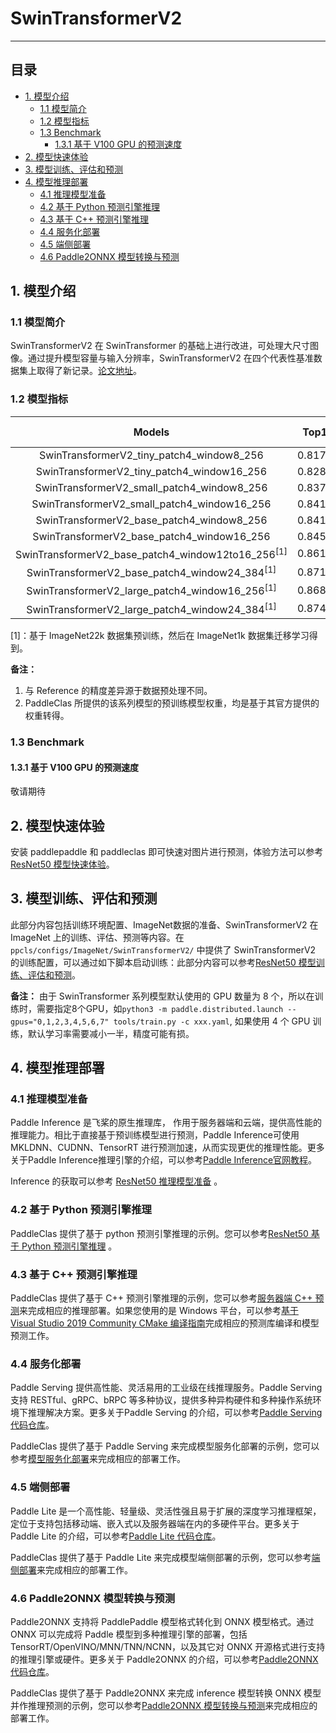 # SwinTransformerV2
-----

## 目录

- [1. 模型介绍](#1)
    - [1.1 模型简介](#1.1)
    - [1.2 模型指标](#1.2)
    - [1.3 Benchmark](#1.3)
      - [1.3.1 基于 V100 GPU 的预测速度](#1.3.1)
- [2. 模型快速体验](#2)
- [3. 模型训练、评估和预测](#3)
- [4. 模型推理部署](#4)
  - [4.1 推理模型准备](#4.1)
  - [4.2 基于 Python 预测引擎推理](#4.2)
  - [4.3 基于 C++ 预测引擎推理](#4.3)
  - [4.4 服务化部署](#4.4)
  - [4.5 端侧部署](#4.5)
  - [4.6 Paddle2ONNX 模型转换与预测](#4.6)


<a name='1'></a>

## 1. 模型介绍

<a name='1.1'></a>

### 1.1 模型简介

SwinTransformerV2 在 SwinTransformer 的基础上进行改进，可处理大尺寸图像。通过提升模型容量与输入分辨率，SwinTransformerV2 在四个代表性基准数据集上取得了新记录。[论文地址](https://arxiv.org/abs/2111.09883)。

<a name='1.2'></a>

### 1.2 模型指标

| Models           | Top1 | Top5 | Reference<br>top1 | Reference<br>top5 | FLOPs<br>(G) | Params<br>(M) |
|:--:|:--:|:--:|:--:|:--:|:--:|:--:|
| SwinTransformerV2_tiny_patch4_window8_256    | 0.8177 | 0.9588 | 0.818 | 0.959 | 4.3  | 21.9   |
| SwinTransformerV2_tiny_patch4_window16_256   | 0.8283 | 0.9623 | 0.828 | 0.962 | 4.4  | 21.9   |
| SwinTransformerV2_small_patch4_window8_256    | 0.8373 | 0.9662 | 0.837 | 0.966 | 8.4 | 37.9   |
| SwinTransformerV2_small_patch4_window16_256   | 0.8414 | 0.9681 | 0.841 | 0.968 | 8.5 | 37.9   |
| SwinTransformerV2_base_patch4_window8_256    | 0.8419 | 0.9687 | 0.842 | 0.969 | 15.0 | 67.0   |
| SwinTransformerV2_base_patch4_window16_256   | 0.8458 | 0.9706 | 0.846 | 0.970 | 15.1 | 67.0   |
| SwinTransformerV2_base_patch4_window12to16_256<sup>[1]</sup>    | 0.8616 | 0.9789 | 0.862 | 0.979 | 15.1 | 67.0   |
| SwinTransformerV2_base_patch4_window24_384<sup>[1]</sup>   | 0.8714 | 0.9824 | 0.871 | 0.982 | 34.0 | 67.0   |
| SwinTransformerV2_large_patch4_window16_256<sup>[1]</sup>   | 0.8689 | 0.9804 | 0.869 | 0.980 | 33.8 | 149.6 |
| SwinTransformerV2_large_patch4_window24_384<sup>[1]</sup>  | 0.8747 | 0.9827 | 0.876 | 0.983 | 76.1 | 149.6 |

[1]：基于 ImageNet22k 数据集预训练，然后在 ImageNet1k 数据集迁移学习得到。

**备注：**
1. 与 Reference 的精度差异源于数据预处理不同。
2. PaddleClas 所提供的该系列模型的预训练模型权重，均是基于其官方提供的权重转得。

<a name='1.3'></a>

### 1.3 Benchmark

<a name='1.3.1'></a>

#### 1.3.1 基于 V100 GPU 的预测速度

敬请期待

<a name="2"></a>  

## 2. 模型快速体验

安装 paddlepaddle 和 paddleclas 即可快速对图片进行预测，体验方法可以参考[ResNet50 模型快速体验](./ResNet.md#2)。

<a name="3"></a>

## 3. 模型训练、评估和预测

此部分内容包括训练环境配置、ImageNet数据的准备、SwinTransformerV2 在 ImageNet 上的训练、评估、预测等内容。在 `ppcls/configs/ImageNet/SwinTransformerV2/` 中提供了 SwinTransformerV2 的训练配置，可以通过如下脚本启动训练：此部分内容可以参考[ResNet50 模型训练、评估和预测](./ResNet.md#3)。

**备注：** 由于 SwinTransformer 系列模型默认使用的 GPU 数量为 8 个，所以在训练时，需要指定8个GPU，如`python3 -m paddle.distributed.launch --gpus="0,1,2,3,4,5,6,7" tools/train.py -c xxx.yaml`, 如果使用 4 个 GPU 训练，默认学习率需要减小一半，精度可能有损。

<a name="4"></a>

## 4. 模型推理部署

<a name="4.1"></a>

### 4.1 推理模型准备

Paddle Inference 是飞桨的原生推理库， 作用于服务器端和云端，提供高性能的推理能力。相比于直接基于预训练模型进行预测，Paddle Inference可使用 MKLDNN、CUDNN、TensorRT 进行预测加速，从而实现更优的推理性能。更多关于Paddle Inference推理引擎的介绍，可以参考[Paddle Inference官网教程](https://www.paddlepaddle.org.cn/documentation/docs/zh/guides/infer/inference/inference_cn.html)。

Inference 的获取可以参考 [ResNet50 推理模型准备](./ResNet.md#4.1) 。

<a name="4.2"></a>

### 4.2 基于 Python 预测引擎推理

PaddleClas 提供了基于 python 预测引擎推理的示例。您可以参考[ResNet50 基于 Python 预测引擎推理](./ResNet.md#42-基于-python-预测引擎推理) 。

<a name="4.3"></a>

### 4.3 基于 C++ 预测引擎推理

PaddleClas 提供了基于 C++ 预测引擎推理的示例，您可以参考[服务器端 C++ 预测](../../deployment/image_classification/cpp/linux.md)来完成相应的推理部署。如果您使用的是 Windows 平台，可以参考[基于 Visual Studio 2019 Community CMake 编译指南](../../deployment/image_classification/cpp/windows.md)完成相应的预测库编译和模型预测工作。

<a name="4.4"></a>

### 4.4 服务化部署

Paddle Serving 提供高性能、灵活易用的工业级在线推理服务。Paddle Serving 支持 RESTful、gRPC、bRPC 等多种协议，提供多种异构硬件和多种操作系统环境下推理解决方案。更多关于Paddle Serving 的介绍，可以参考[Paddle Serving 代码仓库](https://github.com/PaddlePaddle/Serving)。

PaddleClas 提供了基于 Paddle Serving 来完成模型服务化部署的示例，您可以参考[模型服务化部署](../../deployment/image_classification/paddle_serving.md)来完成相应的部署工作。

<a name="4.5"></a>

### 4.5 端侧部署

Paddle Lite 是一个高性能、轻量级、灵活性强且易于扩展的深度学习推理框架，定位于支持包括移动端、嵌入式以及服务器端在内的多硬件平台。更多关于 Paddle Lite 的介绍，可以参考[Paddle Lite 代码仓库](https://github.com/PaddlePaddle/Paddle-Lite)。

PaddleClas 提供了基于 Paddle Lite 来完成模型端侧部署的示例，您可以参考[端侧部署](../../deployment/image_classification/paddle_lite.md)来完成相应的部署工作。

<a name="4.6"></a>

### 4.6 Paddle2ONNX 模型转换与预测

Paddle2ONNX 支持将 PaddlePaddle 模型格式转化到 ONNX 模型格式。通过 ONNX 可以完成将 Paddle 模型到多种推理引擎的部署，包括TensorRT/OpenVINO/MNN/TNN/NCNN，以及其它对 ONNX 开源格式进行支持的推理引擎或硬件。更多关于 Paddle2ONNX 的介绍，可以参考[Paddle2ONNX 代码仓库](https://github.com/PaddlePaddle/Paddle2ONNX)。

PaddleClas 提供了基于 Paddle2ONNX 来完成 inference 模型转换 ONNX 模型并作推理预测的示例，您可以参考[Paddle2ONNX 模型转换与预测](../../deployment/image_classification/paddle2onnx.md)来完成相应的部署工作。

